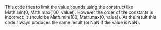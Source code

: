 This code tries to limit the value bounds using the construct like Math.min(0, Math.max(100, value)). However the order of the constants is incorrect: it should be Math.min(100, Math.max(0, value)). As the result this code always produces the same result (or NaN if the value is NaN).